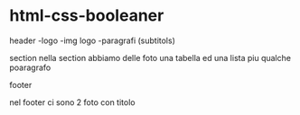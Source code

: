 # html-css-booleaner

header
-logo
-img logo
-paragrafi (subtitols)

section
nella section abbiamo delle foto una tabella ed una lista piu qualche poaragrafo

footer

nel footer ci sono 2 foto con titolo
